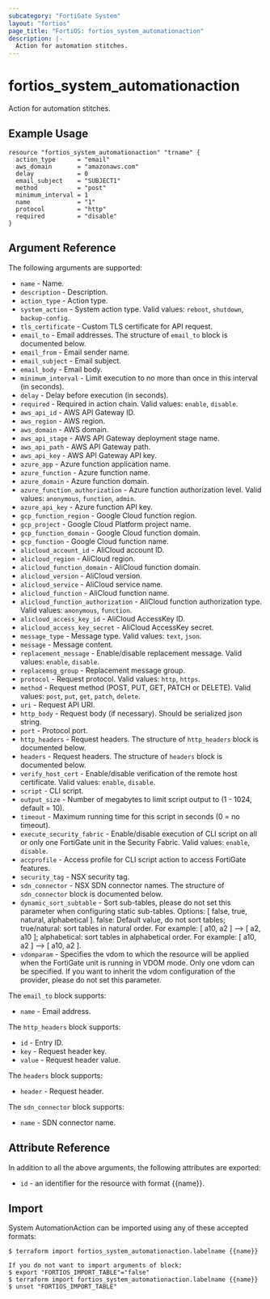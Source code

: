 ```yaml
---
subcategory: "FortiGate System"
layout: "fortios"
page_title: "FortiOS: fortios_system_automationaction"
description: |-
  Action for automation stitches.
---
```


# fortios_system_automationaction
Action for automation stitches.

## Example Usage

```hcl
resource "fortios_system_automationaction" "trname" {
  action_type      = "email"
  aws_domain       = "amazonaws.com"
  delay            = 0
  email_subject    = "SUBJECT1"
  method           = "post"
  minimum_interval = 1
  name             = "1"
  protocol         = "http"
  required         = "disable"
}
```

## Argument Reference

The following arguments are supported:

* `name` - Name.
* `description` - Description.
* `action_type` - Action type.
* `system_action` - System action type. Valid values: `reboot`, `shutdown`, `backup-config`.
* `tls_certificate` - Custom TLS certificate for API request.
* `email_to` - Email addresses. The structure of `email_to` block is documented below.
* `email_from` - Email sender name.
* `email_subject` - Email subject.
* `email_body` - Email body.
* `minimum_interval` - Limit execution to no more than once in this interval (in seconds).
* `delay` - Delay before execution (in seconds).
* `required` - Required in action chain. Valid values: `enable`, `disable`.
* `aws_api_id` - AWS API Gateway ID.
* `aws_region` - AWS region.
* `aws_domain` - AWS domain.
* `aws_api_stage` - AWS API Gateway deployment stage name.
* `aws_api_path` - AWS API Gateway path.
* `aws_api_key` - AWS API Gateway API key.
* `azure_app` - Azure function application name.
* `azure_function` - Azure function name.
* `azure_domain` - Azure function domain.
* `azure_function_authorization` - Azure function authorization level. Valid values: `anonymous`, `function`, `admin`.
* `azure_api_key` - Azure function API key.
* `gcp_function_region` - Google Cloud function region.
* `gcp_project` - Google Cloud Platform project name.
* `gcp_function_domain` - Google Cloud function domain.
* `gcp_function` - Google Cloud function name.
* `alicloud_account_id` - AliCloud account ID.
* `alicloud_region` - AliCloud region.
* `alicloud_function_domain` - AliCloud function domain.
* `alicloud_version` - AliCloud version.
* `alicloud_service` - AliCloud service name.
* `alicloud_function` - AliCloud function name.
* `alicloud_function_authorization` - AliCloud function authorization type. Valid values: `anonymous`, `function`.
* `alicloud_access_key_id` - AliCloud AccessKey ID.
* `alicloud_access_key_secret` - AliCloud AccessKey secret.
* `message_type` - Message type. Valid values: `text`, `json`.
* `message` - Message content.
* `replacement_message` - Enable/disable replacement message. Valid values: `enable`, `disable`.
* `replacemsg_group` - Replacement message group.
* `protocol` - Request protocol. Valid values: `http`, `https`.
* `method` - Request method (POST, PUT, GET, PATCH or DELETE). Valid values: `post`, `put`, `get`, `patch`, `delete`.
* `uri` - Request API URI.
* `http_body` - Request body (if necessary). Should be serialized json string.
* `port` - Protocol port.
* `http_headers` - Request headers. The structure of `http_headers` block is documented below.
* `headers` - Request headers. The structure of `headers` block is documented below.
* `verify_host_cert` - Enable/disable verification of the remote host certificate. Valid values: `enable`, `disable`.
* `script` - CLI script.
* `output_size` - Number of megabytes to limit script output to (1 - 1024, default = 10).
* `timeout` - Maximum running time for this script in seconds (0 = no timeout).
* `execute_security_fabric` - Enable/disable execution of CLI script on all or only one FortiGate unit in the Security Fabric. Valid values: `enable`, `disable`.
* `accprofile` - Access profile for CLI script action to access FortiGate features.
* `security_tag` - NSX security tag.
* `sdn_connector` - NSX SDN connector names. The structure of `sdn_connector` block is documented below.
* `dynamic_sort_subtable` - Sort sub-tables, please do not set this parameter when configuring static sub-tables. Options: [ false, true, natural, alphabetical ]. false: Default value, do not sort tables; true/natural: sort tables in natural order. For example: [ a10, a2 ] --> [ a2, a10 ]; alphabetical: sort tables in alphabetical order. For example: [ a10, a2 ] --> [ a10, a2 ].
* `vdomparam` - Specifies the vdom to which the resource will be applied when the FortiGate unit is running in VDOM mode. Only one vdom can be specified. If you want to inherit the vdom configuration of the provider, please do not set this parameter.

The `email_to` block supports:

* `name` - Email address.

The `http_headers` block supports:

* `id` - Entry ID.
* `key` - Request header key.
* `value` - Request header value.

The `headers` block supports:

* `header` - Request header.

The `sdn_connector` block supports:

* `name` - SDN connector name.


## Attribute Reference

In addition to all the above arguments, the following attributes are exported:
* `id` - an identifier for the resource with format {{name}}.

## Import

System AutomationAction can be imported using any of these accepted formats:
```
$ terraform import fortios_system_automationaction.labelname {{name}}

If you do not want to import arguments of block:
$ export "FORTIOS_IMPORT_TABLE"="false"
$ terraform import fortios_system_automationaction.labelname {{name}}
$ unset "FORTIOS_IMPORT_TABLE"
```
